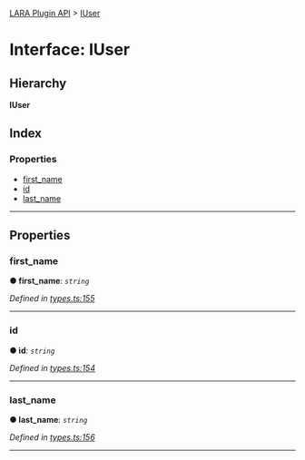 [LARA Plugin API](../README.md) > [IUser](../interfaces/iuser.md)

# Interface: IUser

## Hierarchy

**IUser**

## Index

### Properties

* [first_name](iuser.md#first_name)
* [id](iuser.md#id)
* [last_name](iuser.md#last_name)

---

## Properties

<a id="first_name"></a>

###  first_name

**● first_name**: *`string`*

*Defined in [types.ts:155](../../../lara-typescript/src/plugin-api/types.ts#L155)*

___
<a id="id"></a>

###  id

**● id**: *`string`*

*Defined in [types.ts:154](../../../lara-typescript/src/plugin-api/types.ts#L154)*

___
<a id="last_name"></a>

###  last_name

**● last_name**: *`string`*

*Defined in [types.ts:156](../../../lara-typescript/src/plugin-api/types.ts#L156)*

___

